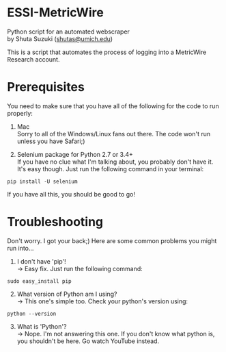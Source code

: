 # ESSI-MetricWire
Python script for an automated webscraper  
by Shuta Suzuki (shutas@umich.edu)

This is a script that automates the process of logging into a MetricWire Research account.
  
  
# Prerequisites
You need to make sure that you have all of the following for the code to run properly:

1. Mac  
Sorry to all of the Windows/Linux fans out there. The code won't run unless you have Safari;)

2. Selenium package for Python 2.7 or 3.4+  
If you have no clue what I'm talking about, you probably don't have it. It's easy though. Just run the following command in your terminal:
```
pip install -U selenium
```

If you have all this, you should be good to go!
   
   
# Troubleshooting
Don't worry. I got your back;) Here are some common problems you might run into...  

1. I don't have 'pip'!   
-> Easy fix. Just run the following command:
```
sudo easy_install pip
```

2. What version of Python am I using?  
-> This one's simple too. Check your python's version using:
```
python --version
```

3. What is 'Python'?  
-> Nope. I'm not answering this one. If you don't know what python is, you shouldn't be here. Go watch YouTube instead.
